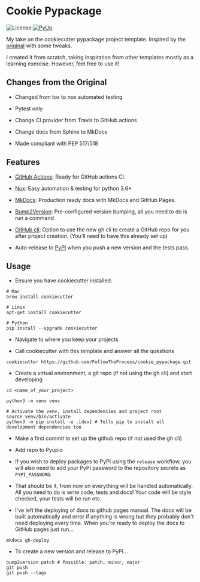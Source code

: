 # Cookie Pypackage

![License](https://img.shields.io/github/license/FollowTheProcess/cookie_pypackage.svg)
[![PyUp](https://pyup.io/repos/github/FollowTheProcess/cookie_pypackage/shield.svg)](https://pyup.io/repos/github/FollowTheProcess/cookie_pypackage/)

My take on the cookiecutter pypackage project template. Inspired by the [original](https://github.com/audreyr/cookiecutter-pypackage/) with some tweaks.

I created it from scratch, taking inspiration from other templates mostly as a learning exercise. However, feel free to use it!

## Changes from the Original

* Changed from tox to nox automated testing

* Pytest only

* Change CI provider from Travis to GitHub actions

* Change docs from Sphinx to MkDocs

* Made compliant with PEP 517/518

## Features

* [GitHub Actions](https://docs.github.com/en/free-pro-team@latest/actions): Ready for GitHub actions CI.

* [Nox](https://nox.thea.codes/en/stable/): Easy automation & testing for python 3.6+

* [MkDocs](https://www.mkdocs.org/#building-the-site): Production ready docs with MkDocs and GitHub Pages.

* [Bump2Version](https://pypi.org/project/bump2version/): Pre-configured version bumping, all you need to do is run a command

* [GitHub cli](https://cli.github.com): Option to use the new gh cli to create a GitHub repo for you after project creation. (You'll need to have this already set up)

* Auto-release to [PyPI](https://pypi.org) when you push a new version and the tests pass.

## Usage

* Ensure you have cookiecutter installed:

``` shell
# Mac
brew install cookiecutter

# Linux
apt-get install cookiecutter

# Python
pip install --upgrade cookiecutter
```

* Navigate to where you keep your projects

* Call cookiecutter with this template and answer all the questions

``` shell
cookiecutter https://github.com/FollowTheProcess/cookie_pypackage.git
```

* Create a virtual environment, a git repo (if not using the gh cli) and start developing

``` shell
cd <name_of_your_project>

python3 -m venv venv

# Activate the venv, install dependencies and project root
source venv/bin/activate
python3 -m pip install -e .[dev] # Tells pip to install all development dependencies too
```

* Make a first commit to set up the github repo (if not used the gh cli)

* Add repo to Pyupio

* If you wish to deploy packages to PyPI using the `release` workflow, you will also need to add your PyPI password to the repository secrets as `PYPI_PASSWORD`.

* That should be it, from now on everything will be handled automatically. All you need to do is write code, tests and docs! Your code will be style checked, your tests will be run etc.

* I've left the deploying of docs to github pages manual. The docs will be built automatically and error if anything is wrong but they probably don't need deploying every time. When you're ready to deploy the docs to GitHub pages just run...

``` shell
mkdocs gh-deploy
```

* To create a new version and release to PyPI...

``` shell
bump2version patch # Possible: patch, minor, major
git push
git push --tags
```
